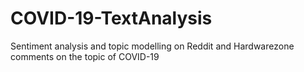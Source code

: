 # COVID-19-TextAnalysis
Sentiment analysis and topic modelling on Reddit and Hardwarezone comments on the topic of COVID-19
